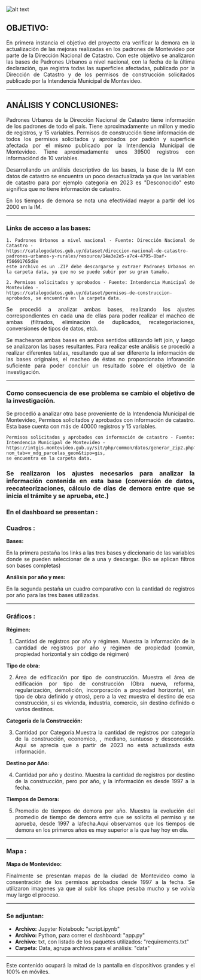 ![alt text](data/Carátula.jpg)


## OBJETIVO:
<div style="text-align: justify;">
En primera instancia el objetivo del proyecto era verificar la demora en la actualización de las mejoras realizadas en los padrones de Montevideo por parte de la Dirección Nacional de Catastro. 
Con este objetivo se analizaron las bases de Padrones Urbanos a nivel nacional, con la fecha de la última declaración, que registra todas las superficies afectadas, publicado por la Dirección de Catastro y de los permisos de construcción solicitados publicado por la Intendencia Municipal de Montevideo. 

---

## ANÁLISIS Y CONCLUSIONES:

Padrones Urbanos de la Dirección Nacional de Catastro tiene información de los padrones de todo el país. Tiene aproximadamente un millon y medio de registros, y 15 variables. Permisos de construcción tiene información de todos los permisos solicitados y aprobados por padrón y superficie afectada por el mismo publicado por la Intendencia Municipal de Montevideo. Tiene aproximadamente unos 39500 registros con informaciónd de 10 variables. 

Desarrollando un análisis descriptivo de las bases, la base de la IM con datos de catastro se encuentra un poco desactualizada ya que las variables de catastro para por ejemplo categoría en 2023  es "Desconocido" esto significa que no tiene información de catastro.

En los tiempos de demora se nota una efectividad mayor a partir del los 2000 en la IM.

---

### Links de acceso a las bases:

    1. Padrones Urbanos a nivel nacional - Fuente: Dirección Nacional de Catastro - 
    https://catalogodatos.gub.uy/dataset/direccion-nacional-de-catastro-padrones-urbanos-y-rurales/resource/14a3e2e5-a7c4-4795-8baf-f56691765d8e 
    este archivo es un .ZIP debe descargarse y extraer Padrones Urbanos en la carpeta data, ya que no se puede subir por su gran tamaño.

    2. Permisos solicitados y aprobados - Fuente: Intendencia Municipal de Montevideo - 
    https://catalogodatos.gub.uy/dataset/permisos-de-construccion-aprobados, se encuentra en la carpeta data.

Se procedió a analizar ambas bases, realizando los ajustes correspondientes en cada una de ellas para poder realizar el macheo de ambas (filtrados, eliminación de duplicados, recategoriaciones, conversiones de tipos de datos, etc). 

Se machearon ambas bases en ambos sentidos utilizando left join, y luego se analizaron las bases resultantes.
Para realizar este análisis se procedió a realizar diferentes tablas, resultando que al ser diferente la información de las bases originales, el macheo de éstas no proporcionaba inforanción suficiente para poder concluir un resultado sobre el objetivo de la investigación. 

---

### Como consecuencia de ese problema se cambio el objetivo de la investigación. 

Se procedió a analizar otra base proveniente de la Intendencia Municipal de Montevideo, Permisos solicitados y aprobados con información de catastro. 
Esta base cuenta con más de 40000 registros y 15 variables.

    Permisos solicitados y aprobados con información de catastro - Fuente: Intendencia Municipal de Montevideo - 
    https://intgis.montevideo.gub.uy/sit/php/common/datos/generar_zip2.php?nom_tab=v_mdg_parcelas_geom&tipo=gis,
    se encuentra en la carpeta data.

### Se realizaron los ajustes necesarios para analizar la información contenida en esta base (conversión de datos, reecateorizaciones, cálculo de días de demora entre que se inicia el trámite y se aprueba, etc.)


### En el dashboard se presentan :

### Cuadros :

**Bases:** 
    
En la primera pestaña los links a las tres bases y diccionario de las variables donde se pueden seleccionar de a una y descargar.
(No se aplican filtros son bases completas)

**Análisis por año y mes:**

En la segunda pestaña un cuadro comparativo con la cantidad de registros por año para las tres bases utilizadas. 

---

### Gráficos :

**Régimen:** 

1. Cantidad de registros por año y régimen. Muestra la información de la cantidad de registros por año y régimen de propiedad (común, propiedad horizontal y sin código de régimen)

**Tipo de obra:** 

2. Área de edificación por tipo de construcción. Muestra el área de edificación por tipo de construcción (Obra nueva, reforma, regularización, demolición, incorporación a propiedad horizontal, sin tipo de obra definido y otros), pero a la vez muestra el destino de esa construcción, si es vivienda, industria, comercio, sin destino definido o varios destinos. 

**Categoría de la Construcción:** 

3. Cantidad por Categoría.Muestra la cantidad de registros por categoría de la construcción, economico, , mediano, suntuoso y desconosido. Aquí se aprecia que a partir de 2023 no está actualizada esta información.  

**Destino por Año:**

4. Cantidad por año y destino. Muestra la cantidad de registros por destino de la construcción, pero por año, y la información es desde 1997 a la fecha. 

**Tiempos de Demora:** 

5. Promedio de tiempos de demora por año. Muestra la evolución del promedio de tiempo de demora entre que se solicita el permiso y se aprueba, desde 1997 a lafecha.Aqui observamos que los tiempos de demora en los primeros años es muy superior a la que hay hoy en día.

---

### Mapa :

**Mapa de Montevideo:** 

Finalmente se presentan mapas de la ciudad de Montevideo como la consentración de los permisos aprobados desde 1997 a la fecha.
Se utilizaron imagenes ya que al subir los shape pesaba mucho y se volvía muy largo el proceso. 
    
---

### Se adjuntan: 

- **Archivo:** 
    Jupyter Notebook: "script.ipynb"
- **Archivo:** 
    Python, para correr el dashboard: "app.py"
- **Archivo:** 
    txt, con listado de los paquetes utilizados: "requirements.txt"
- **Carpeta:** 
    Data, agrupa archivos para el anàlisis: "data"



---




<div class="container-fluid">
  <div class="row">
    <div class="col-md-6">
      Este contenido ocupará la mitad de la pantalla en dispositivos grandes y el 100% en móviles.
    </div>
    <div class="col-md-6">
  </div>
</div>








